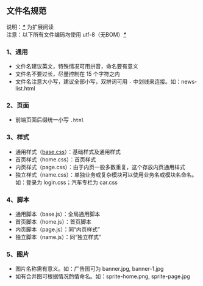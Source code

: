 ## 文件名规范  

说明：***[*](###)*** 为扩展阅读  
注意：以下所有文件编码均使用 utf-8（无BOM）***[*](http://zhidao.baidu.com/question/59267263.html)***  

### 1、通用  
+ 文件名建议英文，特殊情况可用拼音，命名要有意义  
+ 文件名不要过长，尽量控制在 15 个字符之内 
+ 文件名注意大小写，建议全部小写，双拼词可用 `-` 中划线来连接。如：news-list.html

### 2、页面  
+ 前端页面后缀统一小写 `.html`  

### 3、样式  
+ 通用样式（[base.css](https://github.com/mittya/Adee-f2e/blob/master/base.css)）：基础样式及通用样式  
+ 首页样式（home.css）：首页样式  
+ 内页样式（page.css）：由于内页一般多数重复，这个存放内页通用样式  
+ 独立样式（name.css）：单独业务或复杂模块可以使用业务名或模块名命名。如：登录为 login.css；汽车专栏为 car.css  

### 4、脚本  
+ 通用脚本（base.js）：全局通用脚本  
+ 首页脚本（home.js）：首页脚本  
+ 内页脚本（page.js）：同“内页样式”  
+ 独立脚本（name.js）：同“独立样式”  

### 5、图片 
+ 图片名称需有意义。如：广告图可为 banner.jpg, banner-1.jpg  
+ 如有合并图可根据情况酌情命名。如：sprite-home.png, sprite-page.jpg  